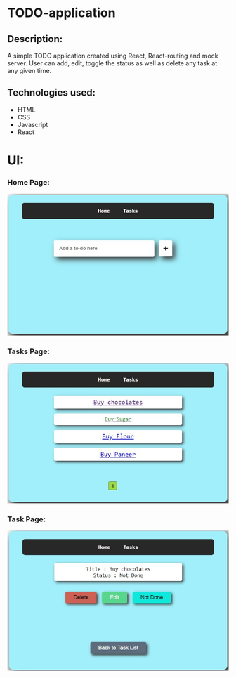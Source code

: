 # TODO-application

## Description:
A simple TODO application created using React, React-routing and mock server. User can add, edit, toggle the status as well as delete any task at any given time.

## Technologies used:
* HTML
* CSS
* Javascript
* React

# UI:
### Home Page:
![home_page](images/home_page.JPG)

### Tasks Page:
![home_page](images/tasks_pge.JPG)

### Task Page:
![home_page](images/task_page.JPG)




